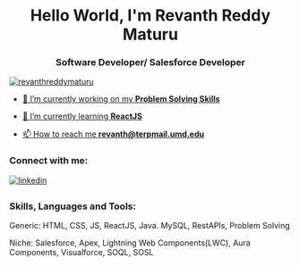 <h1 align="center">Hello World, I'm Revanth Reddy Maturu</h1>
<h3 align="center">Software Developer/ Salesforce Developer</h3>

<!--<p align="left"> <img src="https://komarev.com/ghpvc/?username=revanthreddymaturu&label=Profile%20views&color=0e75b6&style=flat" alt="revanthreddymaturu" /> </p>-->

<p align="left"> <a href="https://twitter.com/ReddyMaturu" target="blank"><img src="https://img.shields.io/twitter/follow/revanthreddymaturu?logo=twitter&style=for-the-badge" alt="revanthreddymaturu"  </p>

- 🔭 I’m currently working on my **Problem Solving Skills**

- 🌱 I’m currently learning **ReactJS**


- 📫 How to reach me **revanth@terpmail.umd.edu**

<!--- ⚡ Fun fact **I am Funny**-->
<h3 align="left">Connect with me:</h3>
<div align="left">
<a href="https://www.linkedin.com/in/revanth-reddy-maturu-226118156/" target="_blank">
<img src=https://img.shields.io/badge/linkedin-%231E77B5.svg?&style=for-the-badge&logo=linkedin&logoColor=white alt=linkedin style="margin-bottom: 5px;" />
</a>
</p>
<h3 align="left">Skills, Languages and Tools:</h3>
<p align="left">Generic: HTML, CSS, JS, ReactJS, Java. MySQL, RestAPIs, Problem Solving </p>
<p align="left">Niche: Salesforce, Apex, Lightning Web Components(LWC), Aura Components, Visualforce, SOQL, SOSL </p>

<!--
<p><img align="left" src="https://github-readme-stats.vercel.app/api/top-langs?username=revanthreddymaturu&show_icons=true&locale=en&layout=compact&theme=tokyonight" alt="revanthreddymaturu" /></p>

<p>&nbsp;<img align="center" src="https://github-readme-stats.vercel.app/api?username=revanthreddymaturu&show_icons=true&locale=en&theme=tokyonight" alt="revanthreddymaturu" /></p>

<p><img align="center" src="https://github-readme-streak-stats.herokuapp.com/?user=revanthreddymaturu&&theme=tokyonight" alt="revanthreddymaturu" /></p>
-->
